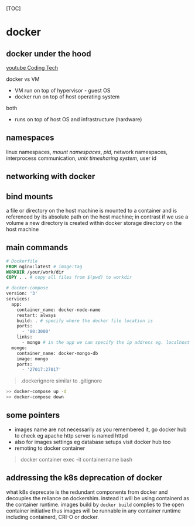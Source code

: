 [TOC]

# docker

## docker under the hood

[youtube Coding Tech](https://www.youtube.com/watch?v=-NzfOhSAZpA&ab_channel=CodingTech)

docker vs VM

- VM run on top of hypervisor - guest OS
- docker run on top of host operating system

both

- runs on top of host OS and infrastructure (hardware)

## namespaces

linux namespaces, *mount namespaces*, *pid*, network namespaces, interprocess communication, *unix timesharing system*, user id

## networking with docker

## bind mounts

a file or directory on the host machine is mounted to a container and is referenced by its absolute path on the host machine; in contrast if we use a volume a new directory is created within docker storage directory on the host machine

## main commands

```dockerfile
# Dockerfile
FROM nginx:latest # image:tag
WORKDIR /your/work/dir
COPY . . # copy all files from $(pwd) to workdir
```

```dockerfile
# docker-compose
version: '3'
services:
  app:
  	container_name: docker-node-name
  	restart: always
  	build: . # specify where the docker file location is
  	ports:
  	  - '80:3000'
  	links:
  	  - mongo # in the app we can specify the ip address eg. localhost to the word 'mongo'
  mongo:
  	container_name: docker-mongo-db
  	image: mongo
  	ports:
  	  - '27017:27017'
```

> .dockerignore similar to .gitignore

```bash
>> docker-compose up -d
>> docker-compose down
```

## some pointers

- images name are not necessarily as you remembered it, go docker hub to check eg apache http server is named httpd
- also for images settings eg database setups visit docker hub too
- remoting to docker container 

> docker container exec -it containername bash

## addressing the k8s deprecation of docker

what k8s deprecate is the redundant components from docker and decouples the reliance on dockershim. instead it will be using containerd as the container runtime. images build by `docker build` complies to the open container initiative thus images will be runnable in any container runtime including containerd, CRI-O or docker.
